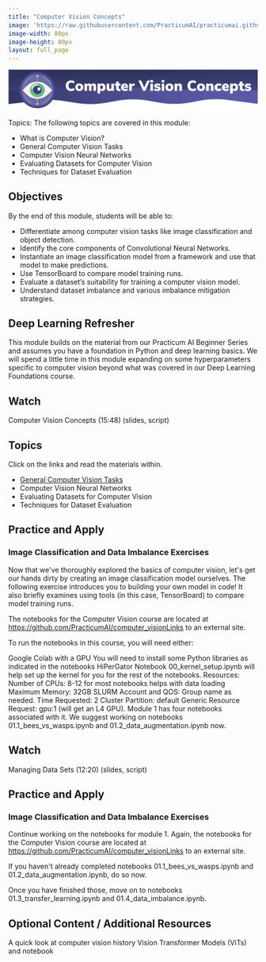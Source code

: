 ```yaml
---
title: "Computer Vision Concepts"
image: 'https://raw.githubusercontent.com/PracticumAI/practicumai.github.io/main/images/icons/practicumai_computer_vision.png'
image-width: 80px
image-height: 80px
layout: full_page
---
```


![Computer Vision Concepts banner](/images/computer_vision_module1_cv_concepts.png)

Topics: The following topics are covered in this module:

* What is Computer Vision?
* General Computer Vision Tasks
* Computer Vision Neural Networks
* Evaluating Datasets for Computer Vision
* Techniques for Dataset Evaluation

## Objectives

By the end of this module, students will be able to:

* Differentiate among computer vision tasks like image classification and object detection.
* Identify the core components of Convolutional Neural Networks.
* Instantiate an image classification model from a framework and use that model to make predictions.
* Use TensorBoard to compare model training runs.
* Evaluate a dataset’s suitability for training a computer vision model.
* Understand dataset imbalance and various imbalance mitigation strategies.

## Deep Learning Refresher

This module builds on the material from our Practicum AI Beginner Series and assumes you have a foundation in Python and deep learning basics. We will spend a little time in this module expanding on some hyperparameters specific to computer vision beyond what was covered in our Deep Learning Foundations course.

## Watch


Computer Vision Concepts (15:48) (slides, script)

## Topics

Click on the links and read the materials within.

* [General Computer Vision Tasks](01.1_cv_tasks.md)
* Computer Vision Neural Networks
* Evaluating Datasets for Computer Vision
* Techniques for Dataset Evaluation

## Practice and Apply

### Image Classification and Data Imbalance Exercises

Now that we've thoroughly explored the basics of computer vision, let's get our hands dirty by creating an image classification model ourselves. The following exercise introduces you to building your own model in code! It also briefly examines using tools (in this case, TensorBoard) to compare model training runs.

The notebooks for the Computer Vision course are located at https://github.com/PracticumAI/computer_visionLinks to an external site.

To run the notebooks in this course, you will need either:

Google Colab with a GPU
You will need to install some Python libraries as indicated in the notebooks
HiPerGator
Notebook 00_kernel_setup.ipynb will help set up the kernel for you for the rest of the notebooks.
Resources:
Number of CPUs: 8-12 for most notebooks helps with data loading
Maximum Memory: 32GB
SLURM Account and QOS: Group name as needed.
Time Requested: 2
Cluster Partition:  default
Generic Resource Request: gpu:1  (will get an L4 GPU).
Module 1 has four notebooks associated with it. We suggest working on notebooks 01.1_bees_vs_wasps.ipynb and 01.2_data_augmentation.ipynb now.

## Watch


Managing Data Sets (12:20) (slides, script)

## Practice and Apply

### Image Classification and Data Imbalance Exercises

Continue working on the notebooks for module 1. Again, the notebooks for the Computer Vision course are located at https://github.com/PracticumAI/computer_visionLinks to an external site.

If you haven't already completed notebooks 01.1_bees_vs_wasps.ipynb and 01.2_data_augmentation.ipynb, do so now.

Once you have finished those, move on to notebooks 01.3_transfer_learning.ipynb and 01.4_data_imbalance.ipynb.

 
## Optional Content / Additional Resources

A quick look at computer vision history
Vision Transformer Models (ViTs) and notebook